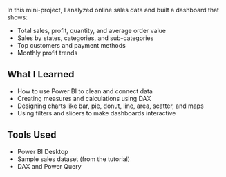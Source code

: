 In this mini-project, I analyzed online sales data and built a dashboard that shows:
- Total sales, profit, quantity, and average order value
- Sales by states, categories, and sub-categories
- Top customers and payment methods
- Monthly profit trends

## What I Learned

- How to use Power BI to clean and connect data
- Creating measures and calculations using DAX
- Designing charts like bar, pie, donut, line, area, scatter, and maps
- Using filters and slicers to make dashboards interactive

## Tools Used

- Power BI Desktop
- Sample sales dataset (from the tutorial)
- DAX and Power Query

